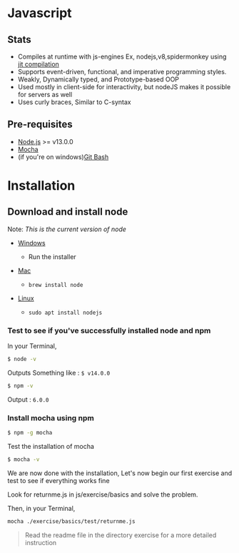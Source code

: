 # Javascript

## Stats

- Compiles at runtime with js-engines Ex, nodejs,v8,spidermonkey using [jit compilation](https://en.wikipedia.org/wiki/Just-in-time_compilation)
- Supports event-driven, functional, and imperative programming styles.
- Weakly, Dynamically typed, and Prototype-based OOP
- Used mostly in client-side for interactivity, but nodeJS makes it possible for servers as well
- Uses curly braces, Similar to C-syntax

## Pre-requisites

- [Node.js](https:nodejs.org) >= v13.0.0
- [Mocha](https://mochajs.org)
- (if you're on windows)[Git Bash](https://git-scm.com/download/win)

# Installation

## Download and install node

Note: _This is the current version of node_

- [Windows](https://nodejs.org/dist/v14.4.0/node-v14.4.0-x64.msi)
  - Run the installer
- [Mac](https://nodejs.org/dist/v14.4.0/node-v14.4.0.pkg)

  - `brew install node`

- [Linux](https://nodejs.org/dist/v14.4.0/node-v14.4.0-linux-x64.tar.xz)
  - `sudo apt install nodejs`

### Test to see if you've successfully installed node and npm

In your Terminal,

```bash
$ node -v
```

Outputs Something like : `$ v14.0.0`

```bash
$ npm -v
```

Output : `6.0.0`

### Install mocha using npm

```bash
$ npm -g mocha
```

Test the installation of mocha

```bash
$ mocha -v
```

We are now done with the installation,
Let's now begin our first exercise and test to see if everything works fine

Look for returnme.js in js/exercise/basics
and solve the problem.

Then, in your Terminal,

```bash
mocha ./exercise/basics/test/returnme.js
```

> Read the readme file in the directory exercise for a more detailed instruction
